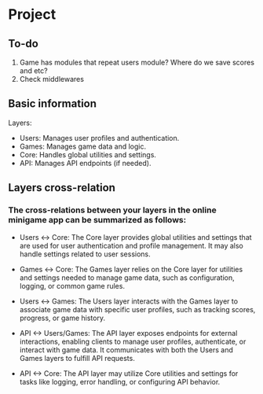 # Project

## To-do

1. Game has modules that repeat users module? Where do we save scores and etc?
2. Check middlewares

## Basic information

Layers:

- Users: Manages user profiles and authentication.
- Games: Manages game data and logic.
- Core: Handles global utilities and settings.
- API: Manages API endpoints (if needed).

## Layers cross-relation

### The cross-relations between your layers in the online minigame app can be summarized as follows:

- Users <-> Core: The Core layer provides global utilities and settings that are used for user authentication and profile management. It may also handle settings related to user sessions.

- Games <-> Core: The Games layer relies on the Core layer for utilities and settings needed to manage game data, such as configuration, logging, or common game rules.

- Users <-> Games: The Users layer interacts with the Games layer to associate game data with specific user profiles, such as tracking scores, progress, or game history.

- API <-> Users/Games: The API layer exposes endpoints for external interactions, enabling clients to manage user profiles, authenticate, or interact with game data. It communicates with both the Users and Games layers to fulfill API requests.

- API <-> Core: The API layer may utilize Core utilities and settings for tasks like logging, error handling, or configuring API behavior.
